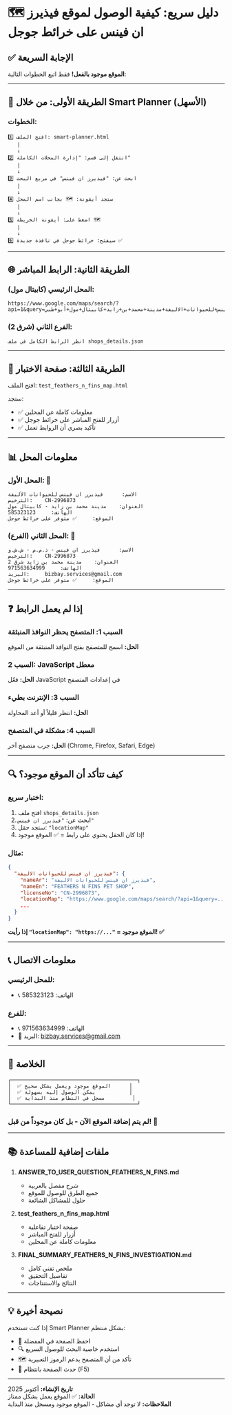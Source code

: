 # 🗺️ دليل سريع: كيفية الوصول لموقع فيذيرز ان فينس على خرائط جوجل

## ✅ الإجابة السريعة

**الموقع موجود بالفعل!** فقط اتبع الخطوات التالية:

---

## 📱 الطريقة الأولى: من خلال Smart Planner (الأسهل)

### الخطوات:

```
1️⃣ افتح الملف: smart-planner.html
   |
   ↓
2️⃣ انتقل إلى قسم: "إدارة المحلات الكاملة"
   |
   ↓
3️⃣ ابحث عن: "فيذيرز ان فينس" في مربع البحث
   |
   ↓
4️⃣ ستجد أيقونة: 🗺️ بجانب اسم المحل
   |
   ↓
5️⃣ اضغط على: أيقونة الخريطة 🗺️
   |
   ↓
6️⃣ سيفتح: خرائط جوجل في نافذة جديدة ✅
```

---

## 🌐 الطريقة الثانية: الرابط المباشر

### المحل الرئيسي (كابيتال مول):
```
https://www.google.com/maps/search/?api=1&query=فيذيرز+ان+فينس+للحيوانات+الاليفة+مدينة+محمد+بن+زايد+كابيتال+مول+أبو+ظبي
```

### الفرع الثاني (شرق 2):
```
انظر الرابط الكامل في ملف shops_details.json
```

---

## 🧪 الطريقة الثالثة: صفحة الاختبار

افتح الملف: `test_feathers_n_fins_map.html`

ستجد:
- ✅ معلومات كاملة عن المحلين
- ✅ أزرار للفتح المباشر على خرائط جوجل
- ✅ تأكيد بصري أن الروابط تعمل

---

## 📊 معلومات المحل

### المحل الأول: 🏪
```
الاسم:      فيذيرز ان فينس للحيوانات الأليفة
الترخيص:    CN-2996873
العنوان:    مدينة محمد بن زايد - كابيتال مول
الهاتف:     585323123
الموقع:     ✅ متوفر على خرائط جوجل
```

### المحل الثاني (الفرع): 🏪
```
الاسم:      فيذيرز ان فينس - ذ.م.م - ش.ش.و
الترخيص:    CN-2996873
العنوان:    مدينة محمد بن زايد شرق 2
الهاتف:     971563634999
البريد:     bizbay.services@gmail.com
الموقع:     ✅ متوفر على خرائط جوجل
```

---

## ❓ إذا لم يعمل الرابط

### السبب 1: المتصفح يحظر النوافذ المنبثقة
**الحل:** اسمح للمتصفح بفتح النوافذ المنبثقة من الموقع

### السبب 2: JavaScript معطل
**الحل:** فعّل JavaScript في إعدادات المتصفح

### السبب 3: الإنترنت بطيء
**الحل:** انتظر قليلاً أو أعد المحاولة

### السبب 4: مشكلة في المتصفح
**الحل:** جرب متصفح آخر (Chrome, Firefox, Safari, Edge)

---

## 🔍 كيف تتأكد أن الموقع موجود؟

### اختبار سريع:
1. افتح ملف `shops_details.json`
2. ابحث عن: `"فيذيرز ان فينس"`
3. ستجد حقل: `"locationMap"`
4. إذا كان الحقل يحتوي على رابط = ✅ الموقع موجود!

### مثال:
```json
{
  "فيذيرز ان فينس للحيوانات الاليفة": {
    "nameAr": "فيذيرز ان فينس للحيوانات الاليفة",
    "nameEn": "FEATHERS N FINS PET SHOP",
    "licenseNo": "CN-2996873",
    "locationMap": "https://www.google.com/maps/search/?api=1&query=...",
    ...
  }
}
```

**إذا رأيت `"locationMap": "https://..."` = الموقع موجود! ✅**

---

## 📞 معلومات الاتصال

### للمحل الرئيسي:
- 📞 الهاتف: 585323123

### للفرع:
- 📞 الهاتف: 971563634999
- 📧 البريد: bizbay.services@gmail.com

---

## 🎯 الخلاصة

```
┌─────────────────────────────────────────┐
│  ✅ الموقع موجود ويعمل بشكل صحيح      │
│  ✅ يمكن الوصول إليه بسهولة           │
│  ✅ مسجل في النظام منذ البداية         │
└─────────────────────────────────────────┘
```

### لم يتم إضافة الموقع الآن - بل كان موجوداً من قبل! 🎉

---

## 📚 ملفات إضافية للمساعدة

1. **ANSWER_TO_USER_QUESTION_FEATHERS_N_FINS.md**
   - شرح مفصل بالعربية
   - جميع الطرق للوصول للموقع
   - حلول للمشاكل الشائعة

2. **test_feathers_n_fins_map.html**
   - صفحة اختبار تفاعلية
   - أزرار للفتح المباشر
   - معلومات كاملة عن المحلين

3. **FINAL_SUMMARY_FEATHERS_N_FINS_INVESTIGATION.md**
   - ملخص تقني كامل
   - تفاصيل التحقيق
   - النتائج والاستنتاجات

---

## 💡 نصيحة أخيرة

إذا كنت تستخدم Smart Planner بشكل منتظم:
- 🔖 احفظ الصفحة في المفضلة
- 🔍 استخدم خاصية البحث للوصول السريع
- 🗺️ تأكد من أن المتصفح يدعم الرموز التعبيرية
- 🔄 حدث الصفحة بانتظام (F5)

---

**تاريخ الإنشاء:** أكتوبر 2025  
**الحالة:** ✅ الموقع يعمل بشكل ممتاز  
**الملاحظات:** لا توجد أي مشاكل - الموقع موجود ومسجل منذ البداية
